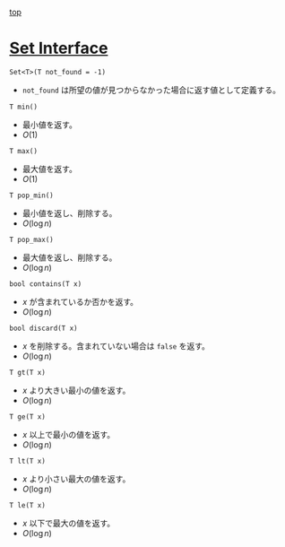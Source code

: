 [top](../README.md)

# [Set Interface](./set.hpp)

`Set<T>(T not_found = -1)`
- `not_found` は所望の値が見つからなかった場合に返す値として定義する。

`T min()`
- 最小値を返す。
- $O(1)$

`T max()`
- 最大値を返す。
- $O(1)$

`T pop_min()`
- 最小値を返し、削除する。
- $O(\log n)$

`T pop_max()`
- 最大値を返し、削除する。
- $O(\log n)$

`bool contains(T x)`
- $x$ が含まれているか否かを返す。
- $O(\log n)$

`bool discard(T x)`
- $x$ を削除する。含まれていない場合は `false` を返す。
- $O(\log n)$

`T gt(T x)`
- $x$ より大きい最小の値を返す。
- $O(\log n)$

`T ge(T x)`
- $x$ 以上で最小の値を返す。
- $O(\log n)$

`T lt(T x)`
- $x$ より小さい最大の値を返す。
- $O(\log n)$

`T le(T x)`
- $x$ 以下で最大の値を返す。
- $O(\log n)$